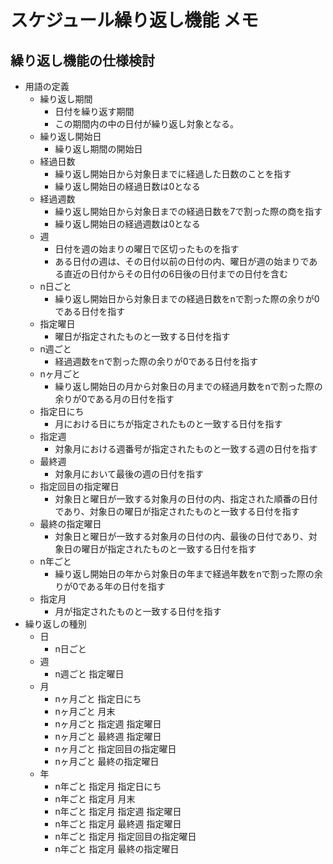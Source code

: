 # スケジュール繰り返し機能 メモ

## 繰り返し機能の仕様検討

* 用語の定義
  * 繰り返し期間
    * 日付を繰り返す期間
    * この期間内の中の日付が繰り返し対象となる。
  * 繰り返し開始日
    * 繰り返し期間の開始日
  * 経過日数
    * 繰り返し開始日から対象日までに経過した日数のことを指す
    * 繰り返し開始日の経過日数は0となる
  * 経過週数
    * 繰り返し開始日から対象日までの経過日数を7で割った際の商を指す
    * 繰り返し開始日の経過週数は0となる
  * 週
    * 日付を週の始まりの曜日で区切ったものを指す  
    * ある日付の週は、その日付以前の日付の内、曜日が週の始まりである直近の日付からその日付の6日後の日付までの日付を含む
  * n日ごと
    * 繰り返し開始日から対象日までの経過日数をnで割った際の余りが0である日付を指す
  * 指定曜日
    * 曜日が指定されたものと一致する日付を指す
  * n週ごと
    * 経過週数をnで割った際の余りが0である日付を指す
  * nヶ月ごと
    * 繰り返し開始日の月から対象日の月までの経過月数をnで割った際の余りが0である月の日付を指す
  * 指定日にち
    * 月における日にちが指定されたものと一致する日付を指す
  * 指定週
    * 対象月における週番号が指定されたものと一致する週の日付を指す
  * 最終週
    * 対象月において最後の週の日付を指す
  * 指定回目の指定曜日
    * 対象日と曜日が一致する対象月の日付の内、指定された順番の日付であり、対象日の曜日が指定されたものと一致する日付を指す
  * 最終の指定曜日
    * 対象日と曜日が一致する対象月の日付の内、最後の日付であり、対象日の曜日が指定されたものと一致する日付を指す
  * n年ごと
    * 繰り返し開始日の年から対象日の年まで経過年数をnで割った際の余りが0である年の日付を指す
  * 指定月
    * 月が指定されたものと一致する日付を指す
* 繰り返しの種別
  * 日
    * n日ごと
  * 週
    * n週ごと 指定曜日
  * 月
    * nヶ月ごと 指定日にち
    * nヶ月ごと 月末
    * nヶ月ごと 指定週 指定曜日
    * nヶ月ごと 最終週 指定曜日
    * nヶ月ごと 指定回目の指定曜日
    * nヶ月ごと 最終の指定曜日
  * 年
    * n年ごと 指定月 指定日にち
    * n年ごと 指定月 月末
    * n年ごと 指定月 指定週 指定曜日
    * n年ごと 指定月 最終週 指定曜日
    * n年ごと 指定月 指定回目の指定曜日
    * n年ごと 指定月 最終の指定曜日
